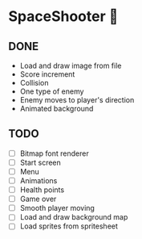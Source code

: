 # SpaceShooter 👾

## DONE

- Load and draw image from file
- Score increment
- Collision
- One type of enemy
- Enemy moves to player's direction
- Animated background

## TODO

- [ ] Bitmap font renderer
- [ ] Start screen
- [ ] Menu
- [ ] Animations
- [ ] Health points
- [ ] Game over
- [ ] Smooth player moving
- [ ] Load and draw background map
- [ ] Load sprites from spritesheet
